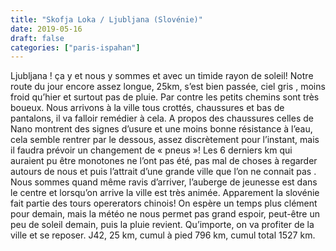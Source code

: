 ```yaml
---
title: "Skofja Loka / Ljubljana (Slovénie)"
date: 2019-05-16
draft: false
categories: ["paris-ispahan"]
---
```


Ljubljana !
ça y et nous y sommes et avec un timide rayon de soleil! Notre route du jour encore assez longue, 25km, s’est bien passée, ciel gris , moins froid qu’hier et surtout pas de pluie. Par contre les petits chemins sont très boueux. Nous arrivons à la ville tous crottés, chaussures et bas de pantalons, il va falloir remédier à cela. A propos des chaussures celles de Nano montrent des signes d’usure et une moins bonne résistance à l’eau, cela semble rentrer par le dessous, assez discrètement pour l’instant, mais il faudra prévoir un changement de « pneus »! Les 6 derniers km qui auraient pu être monotones ne l’ont pas été, pas mal de choses à regarder autours de nous et puis l’attrait d’une grande ville que l’on ne connait pas . Nous sommes quand même ravis d’arriver, l’auberge de jeunesse est dans le centre et lorsqu’on arrive la ville est très animée. Apparement la slovénie fait partie des tours opererators chinois! On espère un temps plus clément pour demain, mais la météo ne nous permet pas grand espoir, peut-être un peu de soleil demain, puis la pluie revient. Qu’importe, on va profiter de la ville et se reposer.
J42, 25 km, cumul à pied 796 km, cumul total 1527 km.
